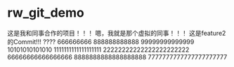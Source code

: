 # rw_git_demo
这是我和同事合作的项目！！！
嗯，我就是那个虚拟的同事！！！
这是feature2的Commit!!!
????
666666666
888888888888
99999999999999
10101010101010
1111111111111111111
22222222222222222222222
66666666666666666
8888888888888888888
7777777777777777777777